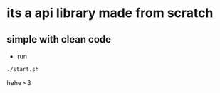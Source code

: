 # its a api library made from scratch
## **simple with clean code**

- run
```bash
./start.sh
```


hehe <3
